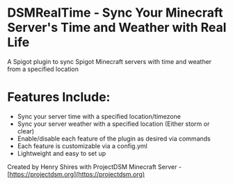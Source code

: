 # DSMRealTime - Sync Your Minecraft Server's Time and Weather with Real Life
A Spigot plugin to sync Spigot Minecraft servers with time and weather from a specified location

# Features Include:
- Sync your server time with a specified location/timezone
- Sync your server weather with a specified location (Either storm or clear)
- Enable/disable each feature of the plugin as desired via commands
- Each feature is customizable via a config.yml
- Lightweight and easy to set up

Created by Henry Shires with ProjectDSM Minecraft Server - [https://projectdsm.org](https://projectdsm.org)
